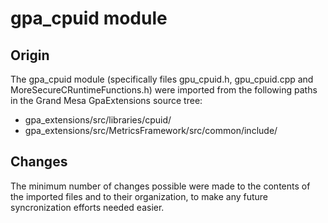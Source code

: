 # gpa_cpuid module

## Origin

The gpa_cpuid module (specifically files gpu_cpuid.h, gpu_cpuid.cpp and MoreSecureCRuntimeFunctions.h) were imported from the following paths in the Grand Mesa GpaExtensions source tree:
* gpa_extensions/src/libraries/cpuid/
* gpa_extensions/src/MetricsFramework/src/common/include/

## Changes

The minimum number of changes possible were made to the contents of the imported files and to their organization, to make any future syncronization efforts needed easier.
